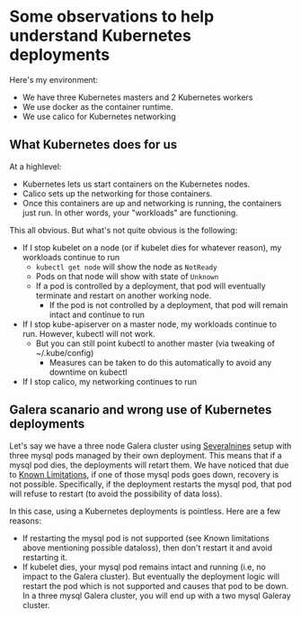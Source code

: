# Some observations to help understand Kubernetes deployments

Here's my environment:

* We have three Kubernetes masters and 2 Kubernetes workers
* We use docker as the container runtime.
* We use calico for Kubernetes networking

## What Kubernetes does for us

At a highlevel:

* Kubernetes lets us start containers on the Kubernetes nodes.
* Calico sets up the networking for those containers.
* Once this containers are up and networking is running, the containers just run. In other words,
  your "workloads" are functioning.

This all obvious.  But what's not quite obvious is the following:

* If I stop kubelet on a node (or if kubelet dies for whatever reason), my workloads continue to run
  * `kubectl get node` will show the node as `NotReady`
  * Pods on that node will show with state of `Unknown`
  * If a pod is controlled by a deployment, that pod will eventually terminate and restart
    on another working node.
    * If the pod is not controlled by a deployment, that pod will remain intact and continue to run
* If I stop kube-apiserver on a master node, my workloads continue to run.  However, kubectl will not work.
  * But you can still point kubectl to another master (via tweaking of ~/.kube/config)
    * Measures can be taken to do this automatically to avoid any downtime on kubectl
* If I stop calico, my networking continues to run


## Galera scanario and wrong use of Kubernetes deployments

Let's say we have a three node Galera cluster using
[Severalnines](https://github.com/severalnines/galera-docker-mariadb) setup with three mysql pods
managed by their own deployment.  This means that if a mysql pod dies, the deployments will
retart them.  We have noticed that due to
[Known Limitations](https://github.com/severalnines/galera-docker-mariadb#known-limitations), if
one of those mysql pods goes down, recovery is not possible.  Specifically, if the deployment
restarts the mysql pod, that pod will refuse to restart (to avoid the possibility of data loss).

In this case, using a Kubernetes deployments is pointless.  Here are a few reasons:

* If restarting the mysql pod is not supported (see Known limitations above mentioning possible
  dataloss), then don't restart it and avoid restarting it.
* If kubelet dies, your mysql pod remains intact and running (i.e, no impact to the Galera
  cluster).  But eventually the deployment logic will restart the pod which is not supported and causes that
  pod to be down.  In a three mysql Galera cluster, you will end up with a two mysql Galeray cluster.




